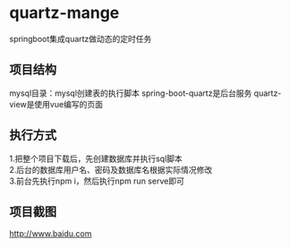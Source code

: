 # quartz-mange
springboot集成quartz做动态的定时任务

## 项目结构
mysql目录：mysql创建表的执行脚本
spring-boot-quartz是后台服务
quartz-view是使用vue编写的页面

## 执行方式
1.把整个项目下载后，先创建数据库并执行sql脚本  
2.后台的数据库用户名、密码及数据库名根据实际情况修改  
3.前台先执行npm i，然后执行npm run serve即可  

## 项目截图
http://www.baidu.com  

